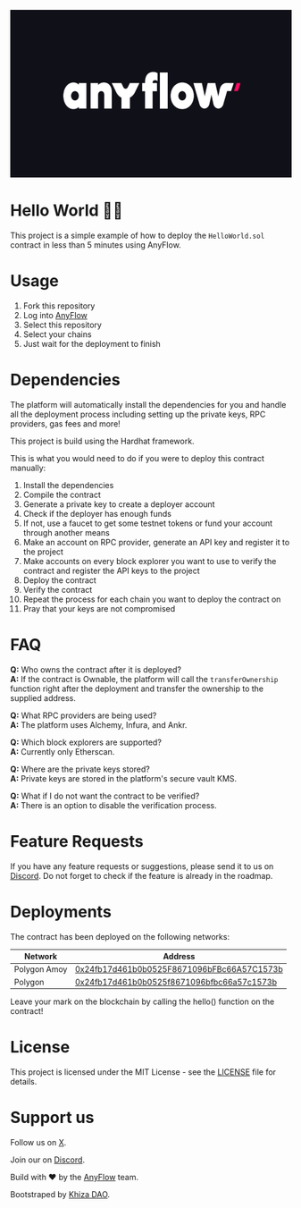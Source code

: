 <!-- img -->
<p align="center">
  <img src="./img/logo1.png" style="max-width: 100%;" height="300"/>
</p>

# Hello World 👋🏻

This project is a simple example of how to deploy the ``HelloWorld.sol`` contract in less than 5 minutes using AnyFlow.

# Usage

1. Fork this repository
2. Log into [AnyFlow](https://app.anyflow.pro)
3. Select this repository
4. Select your chains
5. Just wait for the deployment to finish

# Dependencies

The platform will automatically install the dependencies for you and handle all the deployment process including setting up the private keys, RPC providers, gas fees and more!

This project is build using the Hardhat framework.

This is what you would need to do if you were to deploy this contract manually:

1. Install the dependencies
2. Compile the contract
3. Generate a private key to create a deployer account
4. Check if the deployer has enough funds
5. If not, use a faucet to get some testnet tokens or fund your account through another means
6. Make an account on RPC provider, generate an API key and register it to the project
7. Make accounts on every block explorer you want to use to verify the contract and register the API keys to the project
8. Deploy the contract
9. Verify the contract
10. Repeat the process for each chain you want to deploy the contract on
11. Pray that your keys are not compromised

# FAQ

**Q:** Who owns the contract after it is deployed? <br>
**A:** If the contract is Ownable, the platform will call the `transferOwnership` function right after the deployment and transfer the ownership to the supplied address.

**Q:** What RPC providers are being used?<br>
**A:** The platform uses Alchemy, Infura, and Ankr.

**Q:** Which block explorers are supported?<br>
**A:** Currently only Etherscan.

**Q:** Where are the private keys stored?<br>
**A:** Private keys are stored in the platform's secure vault KMS.

**Q:** What if I do not want the contract to be verified? <br>
**A:** There is an option to disable the verification process.

# Feature Requests

If you have any feature requests or suggestions, please send it to us on [Discord](https://discord.gg/aCygGwBWya). Do not forget to check if the feature is already in the roadmap.

# Deployments

The contract has been deployed on the following networks:

| Network | Address |
| --- | --- |
| Polygon Amoy | [0x24fb17d461b0b0525F8671096bFBc66A57C1573b](https://amoy.polygonscan.com/address/0x24fb17d461b0b0525F8671096bFBc66A57C1573b) |
| Polygon | [0x24fb17d461b0b0525f8671096bfbc66a57c1573b](https://polygonscan.com/address/0x24fb17d461b0b0525f8671096bfbc66a57c1573b) |

Leave your mark on the blockchain by calling the hello() function on the contract!

# License

This project is licensed under the MIT License - see the [LICENSE](LICENSE) file for details.

# Support us

Follow us on [X](https://x.com/anyflow_).

Join our on [Discord](https://discord.gg/aCygGwBWya).

Build with ❤️ by the [AnyFlow](https://anyflow.pro/team) team.

Bootstraped by [Khiza DAO](https://khizadao.com).
